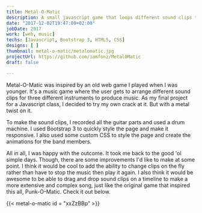 ```yaml
---
title: Metal-O-Matic
description: A small javascript game that loops different sound clips to make a metal music.
date: "2017-12-02T19:47:09+02:00"
jobDate: 2017
work: [web, music]
techs: [Javascript, Bootstrap 3, HTML5, CSS]
designs: [ ]
thumbnail: metal-o-matic/metalomatic.jpg
projectUrl: https://github.com/iamfonz/MetalOMatic
draft: false

---
```


Metal-O-Matic was inspired by an old web game I played when I was younger. It's a music game where the user gets to arrange different sound clips for three different instruments to produce music. As my final project for a Javascript class, I decided to try my own crack at it. But with a metal twist on it.

To make the sound clips, I recorded all the guitar parts and used a drum machine. I used Bootstrap 3 to quickly style the page and make it responsive. I also used some custom CSS to style the page and create the animations for the band members.

All in all, I was happy with the outcome. It took me back to the good 'ol simple days. Though, there are some improvements I'd like to make at some point. I think it would be cool to add the ability to change clips on the fly rather than have to stop the music then play it again. I also think it would be awesome to be able to drag and drop sound clips on a timeline to make a more extensive and complex song, just like the original game that inspired this all, Punk-O-Matic. Check it out below.

{{< metal-o-matic id = "xxZzBBp" >}}